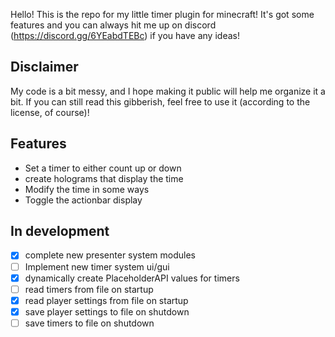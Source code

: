 Hello! This is the repo for my little timer plugin for minecraft!
It's got some features and you can always hit me up on discord (https://discord.gg/6YEabdTEBc) if you have any ideas!


## Disclaimer
My code is a bit messy, and I hope making it public will help me organize it a bit. If you can still read this gibberish, feel free to use it (according to the license, of course)!

## Features
- Set a timer to either count up or down
- create holograms that display the time
- Modify the time in some ways
- Toggle the actionbar display

## In development
- [X] complete new presenter system modules
- [ ] Implement new timer system ui/gui
- [X] dynamically create PlaceholderAPI values for timers
- [ ] read timers from file on startup
- [X] read player settings from file on startup
- [X] save player settings to file on shutdown
- [ ] save timers to file on shutdown